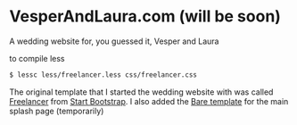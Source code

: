 # VesperAndLaura.com (will be soon)

A wedding website for, you guessed it, Vesper and Laura

to compile less
```sh
$ lessc less/freelancer.less css/freelancer.css
```

The original template that I started the wedding website with was called [Freelancer](http://startbootstrap.com/template-overviews/freelancer/) from [Start Bootstrap](http://startbootstrap.com/).
I also added the [Bare template](http://startbootstrap.com/template-overviews/bare/) for the main splash page (temporarily)
